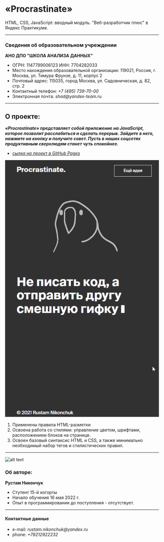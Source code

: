 # «Procrastinate»
HTML, CSS, JavaScript: вводный модуль.  "Веб-разработчик плюс" в Яндекс Практикуме.

---
### Сведения об образовательном учреждении

**АНО ДПО "ШКОЛА АНАЛИЗА ДАННЫХ"** 
* ОГРН: 1147799006123 ИНН: 7704282033
* Место нахождения образовательной организации: 119021, Россия, г. Москва, ул. Тимура Фрунзе, д. 11, корпус 2
* Почтовый адрес: 115035, город Москва, ул. Садовническая, д. 82, стр. 2
* Контактный телефон: _+7 (495) 739-70-00_
* Электронная почта: _shad@yandex-team.ru_

---

## О проекте:

**_«Procrastinate» представляет собой приложение на JavaScript, которое позволит расслабиться и сделать перерыв. Зайдите в него, нажмите на кнопку и получите совет. Пусть в наших соцсетях продуктивным сверхлюдям станет чуть спокойнее._**

- _[сылка на проект в GitHub Pages](https://rus29tam.github.io/Procrastinate./)_

![alt text](./Procrastinate.gif)

 1. Применены правила HTML-разметки
 2. Освоена работа со стилями: управление цветом, шрифтами, расположением блоков на странице. 
 3. Освоен базовый синтаксис HTML и CSS, а также минимально необходимый набор тегов и стилистических правил.

---
![alt text](https://yastatic.net/q/logoaas/v2/Яндекс.svg?circle=black&color=000&first=white "Logo")
### Об авторе:

**Рустам Никончук** 
* Стутент 15-й когорты
* Начало обучения 16 мая 2022 г. 
* Опыт в программировании до поступления - отсутствует.


---
#### Контактные данные 

* e-mail: _rustam.nikonchuk@yandex.ru_
* phone: _+79212922232_

